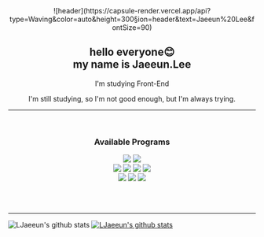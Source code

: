 <div align=center>
  ![header](https://capsule-render.vercel.app/api?type=Waving&color=auto&height=300&section=header&text=Jaeeun%20Lee&fontSize=90)
</div>

<h2 align= 'center'>hello everyone😊<br />my name is Jaeeun.Lee</h2>

<p align= 'center'>I'm studying Front-End</p>
<p align= 'center'>I'm still studying, so I'm not good enough, but I'm always trying.</p>

<hr>
<br />

<h3 align= 'center'>Available Programs</h3>
<div style="display: block;" align= 'center'><img src="https://img.shields.io/badge/github-000?style=flat&logo=github&logoColor=fff"/> <img src="https://img.shields.io/badge/HTML5-E34F26?style=flat&logo=HTML5&logoColor=fff"/><br />
<img src="https://img.shields.io/badge/javascript-F7DF1E?style=flat&logo=javascript&logoColor=000"/> <img src="https://img.shields.io/badge/css3-1572B6?style=flat&logo=css3&logoColor=fff"/> <img src="https://img.shields.io/badge/React-61DAFB?style=flat&logo=React&logoColor=000"/> <img src="https://img.shields.io/badge/sass-CC6699?style=flat&logo=sass&logoColor=fff"/><br /><img src="https://img.shields.io/badge/Adobe Illustrator-FF9A00?style=flat&logo=Adobe Illustrator&logoColor=fff"/> <img src="https://img.shields.io/badge/Adobe Photoshop-31A8FF?style=flat&logo=Adobe Photoshop&logoColor=fff"/> <img src="https://img.shields.io/badge/Figma-F24E1E?style=flat&logo=Figma&logoColor=fff"/></div>

<br /><br />

<hr>

![LJaeeun's github stats](https://github-readme-stats.vercel.app/api?username=LJaeeun&show_icons=true&theme=blueberry)
[![LJaeeun's github stats](https://github-readme-stats.vercel.app/api/top-langs/?username=LJaeeun&show_icons=true&hide_border=true&title_color=004386&icon_color=004386&layout=compact)](https://github.com/LJaeeun)
